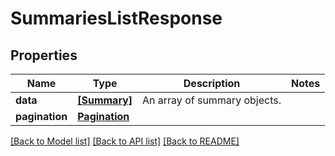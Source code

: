 # SummariesListResponse

## Properties
Name | Type | Description | Notes
------------ | ------------- | ------------- | -------------
**data** | [**[Summary]**](Summary.md) | An array of summary objects. | 
**pagination** | [**Pagination**](Pagination.md) |  | 

[[Back to Model list]](../README.md#documentation-for-models) [[Back to API list]](../README.md#documentation-for-api-endpoints) [[Back to README]](../README.md)


